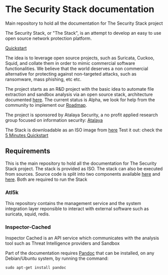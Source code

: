 # The Security Stack documentation

Main repository to hold all the documentation for The Security Stack project


The Security Stack, or "The Stack", is an attempt to develop an easy to use open source network protection platform.

[Quickstart](Quickstart)

The idea is to leverage open source projects, such as Suricata, Cuckoo, Squid, and collate them in order to mimic commercial software functionalities. We believe that the world deserves a non commercial alternative for protecting against non-targeted attacks, such as ransomware, mass phishing, etc etc.


The project starts as an R&D project with the basic idea to automate file extraction and sandbox analysis via an open source stack, architecture documented [here](Architecture). The current status is Alpha, we look for help from the community to implement our [Roadmap](Roadmap).


The project is sponsored by Atalaya Security, a no profit applied research group focused on information security: [Atalaya](https://www.atalayasec.net)


The Stack is downloadable as an ISO image from [here](https://download.atalayasec.net/atl5k-debug.iso)
Test it out: check the [5 Minutes Quickstart](https://github.com/atalayasec/thesecuritystack/wiki/Quickstart)

## Requirements

This is the main repository to hold all the documentation for The Security Stack project.
The stack is provided as ISO. The stack can also be executed from sources. Source code is split into two components available [here](https://github.com/atalayasec/atl5k) and [here](https://github.com/atalayasec/inspector-cached). Both are required to run the Stack

### Atl5k ###
This repository contains the management service and the system integration layer reponsible to interact with external software such as suricata, squid, redis.

### Inspector-Cached ###
Inspector Cached is an API service which communicates with the analysis tool such as Threat Intelligence providers and Sandbox


Part of the documentation requires [Pandoc](http://pandoc.org/) that can be installed,
on any Debian/Ubuntu system, by running the command:

```
sudo apt-get install pandoc
```
